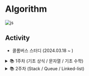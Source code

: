 # Algorithm
![js](https://img.shields.io/badge/JavaScript-F7DF1E?style=for-the-badge&logo=JavaScript&logoColor=white)
## Activity
- 콜롬버스 스터디 (2024.03.18 ~ )

<details>
<summary>
  📚 1주차 (기초 상식 / 문자열 / 기초 수학)
</summary>
  [블로그 개념 정리 링크](https://sootech-story.tistory.com/entry/1%EC%A3%BC%EC%B0%A8-%EA%B8%B0%EC%B4%88-%EC%83%81%EC%8B%9D-%EB%AC%B8%EC%9E%90%EC%97%B4-%EA%B8%B0%EC%B4%88-%EC%88%98%ED%95%99)
</details>

<details>
<summary>
  📚 2주차 (Stack / Queue / Linked-list)
</summary>
  https://sootech-story.tistory.com/entry/2%EC%A3%BC%EC%B0%A8-Stack-Queue-Linked-list
</details>
